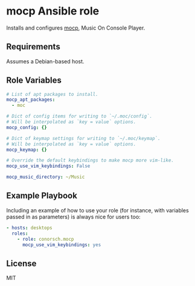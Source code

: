 mocp Ansible role
=================

Installs and configures [mocp], Music On Console Player.

Requirements
------------

Assumes a Debian-based host.

Role Variables
--------------
```yaml
# List of apt packages to install.
mocp_apt_packages:
  - moc

# Dict of config items for writing to `~/.moc/config`.
# Will be interpolated as `key = value` options.
mocp_config: {}

# Dict of keymap settings for writing to `~/.moc/keymap`.
# Will be interpolated as `key = value` options.
mocp_keymap: {}

# Override the default keybindings to make mocp more vim-like.
mocp_use_vim_keybindings: False

mocp_music_directory: ~/Music
```

Example Playbook
----------------

Including an example of how to use your role (for instance, with variables passed in as parameters) is always nice for users too:

```yaml
- hosts: desktops
  roles:
    - role: conorsch.mocp
      mocp_use_vim_keybindings: yes
```

License
-------

MIT

[mocp]: https://github.com/zcoder/mocp
